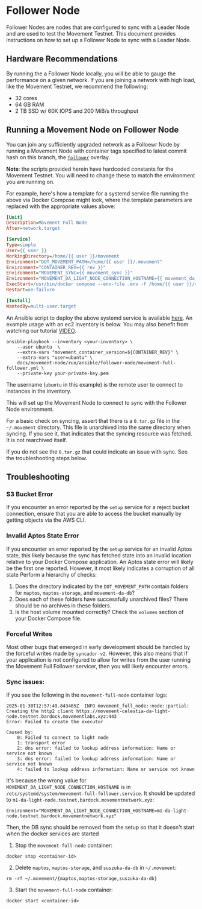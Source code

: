 # Follower Node
Follower Nodes are nodes that are configured to sync with a Leader Node and are used to test the Movement Testnet. This document provides instructions on how to set up a Follower Node to sync with a Leader Node.

## Hardware Recommendations
By running the a Follower Node locally, you will be able to gauge the performance on a given network. If you are joining a network with high load, like the Movement Testnet, we recommend the following:
- 32 cores
- 64 GB RAM
- 2 TB SSD w/ 60K IOPS and 200 MiB/s throughput

## Running a Movement Node on Follower Node
You can join any sufficiently upgraded network as a Folloewr Node by running a Movement Node with container tags specified to latest commit hash on this branch, the [`follower`](../../../../../docker/compose/movement-full-node/docker-compose.follower.yml) overlay. 

**Note**: the scripts provided herein have hardcoded constants for the Movement Testnet. You will need to change these to match the environment you are running on.

For example, here's how a template for a systemd service file running the above via Docker Compose might look, where the template parameters are replaced with the appropriate values above:

```ini
[Unit]
Description=Movement Full Node
After=network.target

[Service]
Type=simple
User={{ user }}
WorkingDirectory=/home/{{ user }}/movement
Environment="DOT_MOVEMENT_PATH=/home/{{ user }}/.movement"
Environment="CONTAINER_REV={{ rev }}"
Environment="MOVEMENT_SYNC={{ movement_sync }}"
Environment="MOVEMENT_DA_LIGHT_NODE_CONNECTION_HOSTNAME={{ movement_da_light_node_connection_hostname }}"
ExecStart=/usr/bin/docker compose --env-file .env -f /home/{{ user }}/movement/docker/compose/movement-full-node/docker-compose.yml -f /home/{{ user }}/movement/docker/compose/movement-full-node/docker-compose.follower.yml up --force-recreate --remove-orphans
Restart=on-failure

[Install]
WantedBy=multi-user.target
```

An Ansible script to deploy the above systemd service is available [here](./movement-full-follower.yml). An example usage with an ec2 inventory is below. You may also benefit from watching our tutorial [VIDEO](https://www.loom.com/share/59e6a31a08ef4260bdc9b082a3980f52).

```shell
ansible-playbook --inventory <your-inventory> \
    --user ubuntu  \
    --extra-vars "movement_container_version=${CONTAINER_REV}" \
    --extra-vars "user=ubuntu" \
    docs/movement-node/run/ansible/follower-node/movement-full-follower.yml \
    --private-key your-private-key.pem
```

The username (`ubuntu` in this example) is the remote user to connect to instances in the inventory.

This will set up the Movement Node to connect to sync with the Follower Node environment.

For a basic check on syncing, assert that there is a `0.tar.gz` file in the `~/.movement` directory. This file is unarchived into the same directory when syncing. If you see it, that indicates that the syncing resource was fetched. It is not rearchived itself.

If you do not see the `0.tar.gz` that could indicate an issue with sync. See the troubleshooting steps below.

## Troubleshooting 

### S3 Bucket Error
If you encounter an error reported by the `setup` service for a reject bucket connection, ensure that you are able to access the bucket manually by getting objects via the AWS CLI. 

### Invalid Aptos State Error
If you encounter an error reported by the `setup` service for an invalid Aptos state, this likely because the sync has fetched state into an invalid location relative to your Docker Compose application. An Aptos state error will likely be the first one reported. However, it most likely indicates a corruption of all state Perform a hierarchy of checks:
1. Does the directory indicated by the `DOT_MOVEMENT_PATH` contain folders for `maptos`, `maptos-storage`, and `movement-da-db`?
2. Does each of these folders have successfully unarchived files? There should be no archives in these folders.
3. Is the host volume mounted correctly? Check the `volumes` section of your Docker Compose file.

### Forceful Writes
Most other bugs that emerged in early development should be handled by the forceful writes made by `syncador-v2`. However, this also means that if your application is not configured to allow for writes from the user running the Movement Full Follower servicer, then you will likely encounter errors. 

### Sync issues:

If you see the following in the `movement-full-node` container logs:

```
2025-01-30T12:57:49.843465Z  INFO movement_full_node::node::partial: Creating the http2 client https://movement-celestia-da-light-node.testnet.bardock.movementlabs.xyz:443
Error: Failed to create the executor

Caused by:
    0: Failed to connect to light node
    1: transport error
    2: dns error: failed to lookup address information: Name or service not known
    3: dns error: failed to lookup address information: Name or service not known
    4: failed to lookup address information: Name or service not known
```

It's because the wrong value for `MOVEMENT_DA_LIGHT_NODE_CONNECTION_HOSTNAME` is in `/etc/systemd/system/movement-full-follower.service`. It should be updated to `m1-da-light-node.testnet.bardock.movementnetwork.xyz`:
```
Environment="MOVEMENT_DA_LIGHT_NODE_CONNECTION_HOSTNAME=m1-da-light-node.testnet.bardock.movementnetwork.xyz"
```

Then, the DB sync should be removed from the setup so that it doesn't start when the docker services are started

1. Stop the `movement-full-node` container:
```
docker stop <container-id>
```

2. Delete `maptos`, `maptos-storage`, and `suszuka-da-db` in `~/.movement`:
```
rm -rf ~/.movement/{maptos,maptos-storage,suszuka-da-db}
```

3. Start the `movement-full-node` container:
```
docker start <container-id>
```
